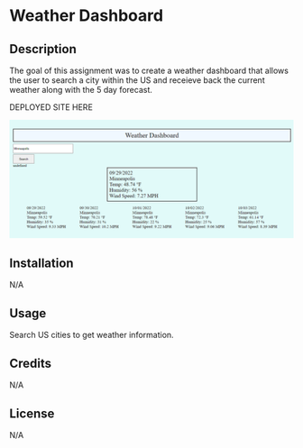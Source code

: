 # Weather Dashboard

## Description

The goal of this assignment was to create a weather dashboard that allows the user to search a city within the US and receieve back the current weather along with the 5 day forecast.

DEPLOYED SITE HERE

![](assets/images/weather.png)

## Installation

N/A

## Usage

Search US cities to get weather information.

## Credits

N/A

## License

N/A
